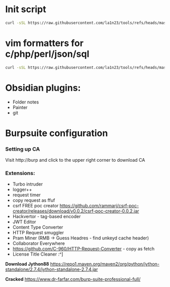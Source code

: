 # Init script

```bash
curl -sSL https://raw.githubusercontent.com/la1n23/tools/refs/heads/master/init.sh|bash
```

# vim formatters for c/php/perl/json/sql
```bash
curl -sSL https://raw.githubusercontent.com/la1n23/tools/refs/heads/master/vim-autoformat.sh|bash
```

# Obsidian plugins:
* Folder notes
* Painter
* git

# Burpsuite configuration

### Setting up CA
Visit http://burp and click to the upper right corner to download CA

### Extensions:
* Turbo intruder
* logger++
* request timer
* copy request as ffuf
* csrf FREE poc creator https://github.com/rammarj/csrf-poc-creator/releases/download/v0.0.2/csrf-poc-creator-0.0.2.jar
* Hackvertor - tag-based encoder
* JWT Editor
* Content Type Converter
* HTTP Request smuggler
* Pram Miner (RMB -> Guess Headres - find unkeyd cache header)
* Collaborator Everywhere
* https://github.com/C-960/HTTP-Request-Converter - copy as fetch
* License Title Cleaner :^]

**Download Jython88**
https://repo1.maven.org/maven2/org/python/jython-standalone/2.7.4/jython-standalone-2.7.4.jar

**Cracked**
https://www.dr-farfar.com/burp-suite-professional-full/
